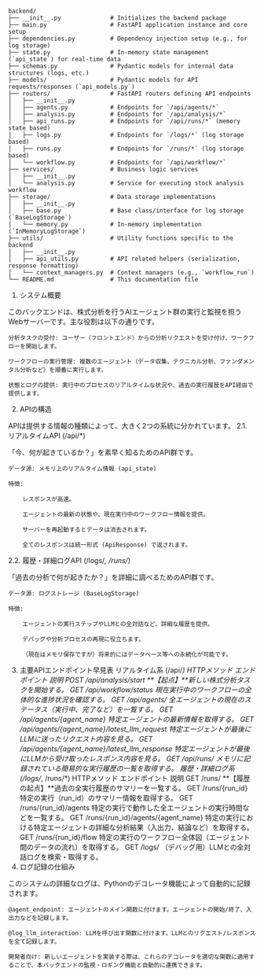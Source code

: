 ```

backend/
├── __init__.py              # Initializes the backend package
├── main.py                  # FastAPI application instance and core setup
├── dependencies.py          # Dependency injection setup (e.g., for log storage)
├── state.py                 # In-memory state management (`api_state`) for real-time data
├── schemas.py               # Pydantic models for internal data structures (logs, etc.)
├── models/                  # Pydantic models for API requests/responses (`api_models.py`)
├── routers/                 # FastAPI routers defining API endpoints
│   ├── __init__.py
│   ├── agents.py            # Endpoints for `/api/agents/*`
│   ├── analysis.py          # Endpoints for `/api/analysis/*`
│   ├── api_runs.py          # Endpoints for `/api/runs/*` (memory state based)
│   ├── logs.py              # Endpoints for `/logs/*` (log storage based)
│   ├── runs.py              # Endpoints for `/runs/*` (log storage based)
│   └── workflow.py          # Endpoints for `/api/workflow/*`
├── services/                # Business logic services
│   ├── __init__.py
│   └── analysis.py          # Service for executing stock analysis workflow
├── storage/                 # Data storage implementations
│   ├── __init__.py
│   ├── base.py              # Base class/interface for log storage (`BaseLogStorage`)
│   └── memory.py            # In-memory implementation (`InMemoryLogStorage`)
├── utils/                   # Utility functions specific to the backend
│   ├── __init__.py
│   ├── api_utils.py         # API related helpers (serialization, response formatting)
│   └── context_managers.py  # Context managers (e.g., `workflow_run`)
└── README.md                # This documentation file
```
1. システム概要

このバックエンドは、株式分析を行うAIエージェント群の実行と監視を担うWebサーバーです。主な役割は以下の通りです。

    分析タスクの受付: ユーザー（フロントエンド）からの分析リクエストを受け付け、ワークフローを開始します。

    ワークフローの実行管理: 複数のエージェント（データ収集、テクニカル分析、ファンダメンタル分析など）を順番に実行します。

    状態とログの提供: 実行中のプロセスのリアルタイムな状況や、過去の実行履歴をAPI経由で提供します。

2. APIの構造

APIは提供する情報の種類によって、大きく2つの系統に分かれています。
2.1. リアルタイムAPI (/api/*)

「今、何が起きているか？」を素早く知るためのAPI群です。

    データ源: メモリ上のリアルタイム情報 (api_state)

    特徴:

        レスポンスが高速。

        エージェントの最新の状態や、現在実行中のワークフロー情報を提供。

        サーバーを再起動するとデータは消去されます。

        全てのレスポンスは統一形式 (ApiResponse) で返されます。

2.2. 履歴・詳細ログAPI (/logs/*, /runs/*)

「過去の分析で何が起きたか？」を詳細に調べるためのAPI群です。

    データ源: ログストレージ (BaseLogStorage)

    特徴:

        エージェントの実行ステップやLLMとの全対話など、詳細な履歴を提供。

        デバッグや分析プロセスの再現に役立ちます。

        （現在はメモリ保存ですが）将来的にはデータベース等への永続化が可能です。

3. 主要APIエンドポイント早見表
リアルタイム系 (/api/*)
HTTPメソッド	エンドポイント	説明
POST	/api/analysis/start	**【起点】**新しい株式分析タスクを開始する。
GET	/api/workflow/status	現在実行中のワークフローの全体的な進捗状況を確認する。
GET	/api/agents/	全エージェントの現在のステータス（実行中、完了など）を一覧する。
GET	/api/agents/{agent_name}	特定エージェントの最新情報を取得する。
GET	/api/agents/{agent_name}/latest_llm_request	特定エージェントが最後にLLMに送ったリクエスト内容を見る。
GET	/api/agents/{agent_name}/latest_llm_response	特定エージェントが最後にLLMから受け取ったレスポンス内容を見る。
GET	/api/runs/	メモリに記録されている簡易的な実行履歴の一覧を取得する。
履歴・詳細ログ系 (/logs/*, /runs/*)
HTTPメソッド	エンドポイント	説明
GET	/runs/	**【履歴の起点】**過去の全実行履歴のサマリーを一覧する。
GET	/runs/{run_id}	特定の実行（run_id）のサマリー情報を取得する。
GET	/runs/{run_id}/agents	特定の実行で動作した全エージェントの実行時間などを一覧する。
GET	/runs/{run_id}/agents/{agent_name}	特定の実行における特定エージェントの詳細な分析結果（入出力、結論など）を取得する。
GET	/runs/{run_id}/flow	特定の実行のワークフロー全体図（エージェント間のデータの流れ）を取得する。
GET	/logs/	（デバッグ用）LLMとの全対話ログを検索・取得する。
4. ログ記録の仕組み

このシステムの詳細なログは、Pythonのデコレータ機能によって自動的に記録されます。

    @agent_endpoint: エージェントのメイン関数に付けます。エージェントの開始/終了、入出力などを記録します。

    @log_llm_interaction: LLMを呼び出す関数に付けます。LLMとのリクエスト/レスポンスを全て記録します。

    開発者向け: 新しいエージェントを実装する際は、これらのデコレータを適切な関数に適用することで、本バックエンドの監視・ロギング機能と自動的に連携できます。
    
